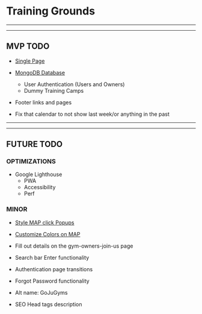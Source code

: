# Training Grounds

---

---

## MVP TODO

- [Single Page](https://www.airbnb.com/rooms/23147354?translate_ugc=false&federated_search_id=8d4c21c6-f2fc-423b-aff6-879bd5a00dc7&source_impression_id=p3_1633248502_njqR2sDEFxbVWXyr&guests=1&adults=1)

- [MongoDB Database](https://cloud.mongodb.com/v2/6158f53bdd38a621f8c8c54c#clusters)

  - User Authentication (Users and Owners)
  - Dummy Training Camps

- Footer links and pages

- Fix that calendar to not show last week/or anything in the past

---

---

## FUTURE TODO

### OPTIMIZATIONS

- Google Lighthouse
  - PWA
  - Accessibility
  - Perf

### MINOR

- [Style MAP click Popups](https://visgl.github.io/react-map-gl/docs/api-reference/popup)

- [Customize Colors on MAP](https://studio.mapbox.com/styles/wilderdev/ckuaavva26k8f19qj6etlivy2/edit/#9/40.72/-73.97)

- Fill out details on the gym-owners-join-us page

- Search bar Enter functionality

- Authentication page transitions

- Forgot Password functionality

- Alt name: GoJuGyms

- SEO Head tags description
